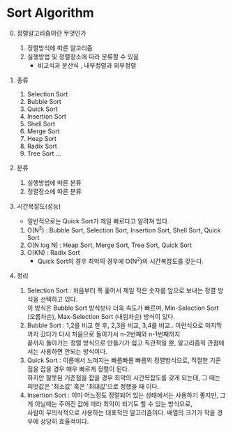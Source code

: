 # Sort Algorithm 

0. 정렬알고리즘이란 무엇인가


    1. 정렬방식에 따른 알고리즘
    2. 실행방법 및 정렬장소에 따라 분류할 수 있음
        - 비교식과 분산식 , 내부정렬과 외부정렬




1. 종류 


    1. Selection Sort
    2. Bubble Sort 
    3. Quick Sort
    4. Insertion Sort
    5. Shell Sort
    6. Merge Sort
    7. Heap Sort
    8. Radix Sort
    9. Tree Sort
        ...


2. 분류


    1. 실행방법에 따른 분류
    2. 정렬장소에 따른 분류
    

3. 시간복잡도(성능)
    - 일반적으로는 Quick Sort가 제일 빠르다고 알려져 있다. 
    

    1. O(N<sup>2</sup>) : Bubble Sort, Selection Sort, Insertion Sort, Shell Sort, Quick Sort
    2. O(N log N) : Heap Sort, Merge Sort, Tree Sort, Quick Sort
    3. O(KN) : Radix Sort
        * Quick Sort의 경우 최악의 경우에 O(N<sup>2</sup>)의 시간복잡도를 갖는다. 



4. 정리 
    1. Selection Sort : 처음부터 쭉 훑어서 제일 작은 숫자를 앞으로 보내는 정렬 방식을 선택하고 있다. <br/>
    이 방식은 Bubble Sort 방식보다 더욱 속도가 빠르며, Min-Selection Sort (오름차순), Max-Selection Sort (내림차순) 방식이 있다. 
    2. Bubble Sort : 1,2를 비교 한 후, 2,3을 비교, 3,4를 비교.. 이런식으로 마지막까지 갔다가 다시 처음으로 돌아가서 n-2번째와 n-1번째까지 <br/>
    끝까지 돌아가는 정렬 방식으로 만들기가 쉽고 직관적일 뿐, 알고리즘적 관점에서는 사용하면 안되는 방식이다. 
    3. Quick Sort :  이름에서 느껴지는 빠름빠름 빠름의 정렬방식으로, 적절한 기준점을 잡을 경우 매우 빠르게 정렬이 된다.<br/>
    하지만 잘못된 기준점을 잡을 경우 최악의 시간복잡도를 갖게 되는데, 그 때는 피벗값은 '최소값' 혹은 '최대값'으로 정했을 때 이다. 
    4. Insertion Sort : 이미 어느정도 정렬되어 있는 상태에서는 사용하기 좋지만, 그게 아닐때는 주어진 값에 따라 최악이 되기도 할 수 있는 방식으로, <br/>
    사람이 무의식적으로 사용하는 대표적인 알고리즘이다. 배열의 크기가 작을 경우에 상당히 효율적이다.  